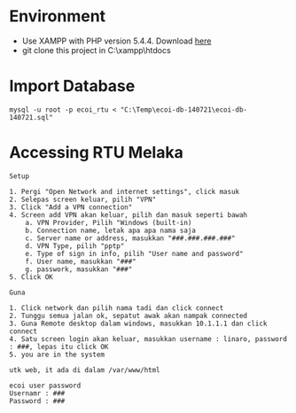 # Environment
- Use XAMPP with PHP version 5.4.4. Download [here](https://jaist.dl.sourceforge.net/project/xampp/XAMPP%20Windows/5.5.19/xampp-win32-5.5.19-0-VC11-installer.exe)
- git clone this project in C:\xampp\htdocs

# Import Database
```
mysql -u root -p ecoi_rtu < "C:\Temp\ecoi-db-140721\ecoi-db-140721.sql"
```

# Accessing RTU Melaka
````
Setup

1. Pergi "Open Network and internet settings", click masuk
2. Selepas screen keluar, pilih "VPN"
3. Click "Add a VPN connection"
4. Screen add VPN akan keluar, pilih dan masuk seperti bawah
	a. VPN Provider, Pilih "Windows (built-in)
	b. Connection name, letak apa apa nama saja
	c. Server name or address, masukkan "###.###.###.###"
	d. VPN Type, pilih "pptp"
	e. Type of sign in info, pilih "User name and password"
	f. User name, masukkan "###"
	g. passwork, masukkan "###"
5. Click OK

Guna

1. Click network dan pilih nama tadi dan click connect
2. Tunggu semua jalan ok, sepatut awak akan nampak connected
3. Guna Remote desktop dalam windows, masukkan 10.1.1.1 dan click connect
4. Satu screen login akan keluar, masukkan username : linaro, password : ###, lepas itu click OK
5. you are in the system

utk web, it ada di dalam /var/www/html

ecoi user password
Usernamr : ###
Password : ###
````
